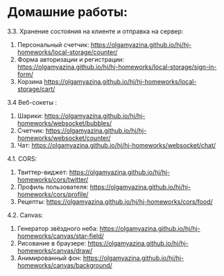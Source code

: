 # Домашние работы:


3.3. Хранение состояния на клиенте и отправка на сервер:
 1. Персональный счетчик: https://olgamyazina.github.io/hj/hj-homeworks/local-storage/counter/
 2. Форма авторизации и регистрации: https://olgamyazina.github.io/hj/hj-homeworks/local-storage/sign-in-form/
 3. Корзина https://olgamyazina.github.io/hj/hj-homeworks/local-storage/cart/

3.4 Веб-сокеты  :
1. Шарики: https://olgamyazina.github.io/hj/hj-homeworks/websocket/bubbles/
2. Счетчик: https://olgamyazina.github.io/hj/hj-homeworks/websocket/counter/
3. Чат: https://olgamyazina.github.io/hj/hj-homeworks/websocket/chat/

4.1. CORS:
1. Твиттер-виджет: https://olgamyazina.github.io/hj/hj-homeworks/cors/twitter/
2. Профиль пользователя: https://olgamyazina.github.io/hj/hj-homeworks/cors/profile/
3. Рецепты: https://olgamyazina.github.io/hj/hj-homeworks/cors/food/

4.2. Canvas:
1. Генератор звёздного неба: https://olgamyazina.github.io/hj/hj-homeworks/canvas/star-field/
2. Рисование в браузере: https://olgamyazina.github.io/hj/hj-homeworks/canvas/draw/
3. Анимированный фон: https://olgamyazina.github.io/hj/hj-homeworks/canvas/background/